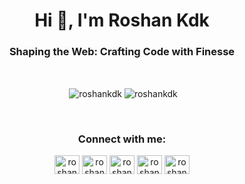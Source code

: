 <h1 align="center">Hi 👋, I'm Roshan Kdk</h1>
<h3 align="center">Shaping the Web: Crafting Code with Finesse</h3>
<br>
<div align="center">
<p>&nbsp;<img align="center" src="https://github-readme-stats.vercel.app/api?username=roshankdk&show_icons=true&locale=en" alt="roshankdk" />
<img align="center" src="https://github-readme-streak-stats.herokuapp.com/?user=roshankdk&" alt="roshankdk" /></p>
</div>
<br>
<h3 align="center">Connect with me:</h3>
<p align="center">
<a href="https://fb.com/roshankdk.27" target="blank"><img align="center" src="https://raw.githubusercontent.com/rahuldkjain/github-profile-readme-generator/master/src/images/icons/Social/facebook.svg" alt="roshankdk.27" height="30" width="40" /></a>
<a href="https://instagram.com/roshankdk.27" target="blank"><img align="center" src="https://raw.githubusercontent.com/rahuldkjain/github-profile-readme-generator/master/src/images/icons/Social/instagram.svg" alt="roshankdk.27" height="30" width="40" /></a>
<a href="https://www.youtube.com/c/roshankdk.27" target="blank"><img align="center" src="https://raw.githubusercontent.com/rahuldkjain/github-profile-readme-generator/master/src/images/icons/Social/youtube.svg" alt="roshankdk.27" height="30" width="40" /></a>
<a href="https://twitter.com/roshankdk_27" target="blank"><img align="center" src="https://raw.githubusercontent.com/rahuldkjain/github-profile-readme-generator/master/src/images/icons/Social/twitter.svg" alt="roshankdk_27" height="30" width="40" /></a>
<a href="https://linkedin.com/in/roshankdk" target="blank"><img align="center" src="https://raw.githubusercontent.com/rahuldkjain/github-profile-readme-generator/master/src/images/icons/Social/linked-in-alt.svg" alt="roshankdk" height="30" width="40" /></a>
</p>
